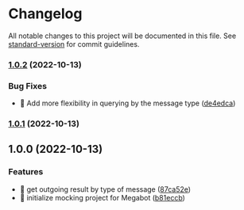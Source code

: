 # Changelog

All notable changes to this project will be documented in this file. See [standard-version](https://github.com/conventional-changelog/standard-version) for commit guidelines.

### [1.0.2](https://github.com/aobphilos/megabot-mock/compare/v1.0.1...v1.0.2) (2022-10-13)


### Bug Fixes

* 🐛 Add more flexibility in querying by the message type ([de4edca](https://github.com/aobphilos/megabot-mock/commit/de4edca01e0744fc8cfe90e2f7b5e659599b7d08))

### [1.0.1](https://github.com/aobphilos/megabot-mock/compare/v1.0.0...v1.0.1) (2022-10-13)

## 1.0.0 (2022-10-13)


### Features

* 🎸 get outgoing result by type of message ([87ca52e](https://github.com/aobphilos/megabot-mock/commit/87ca52e884fad586dc7af35a494d65436a58a9a0))
* 🎸 initialize mocking project for Megabot ([b81eccb](https://github.com/aobphilos/megabot-mock/commit/b81eccb3ef142b877c7b1ce12cf95aea921ef03c))
